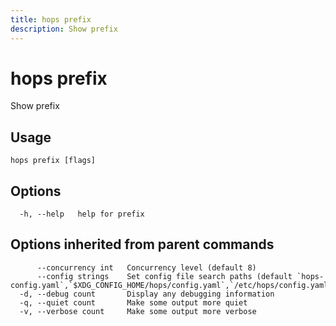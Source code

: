 ```yaml
---
title: hops prefix
description: Show prefix
---
```


<!--
This documentation is auto generated by a script.
Please do not edit this file directly.
-->

<!-- markdownlint-disable-next-line single-title -->
# hops prefix

Show prefix

## Usage

```plaintext
hops prefix [flags]
```

## Options

```plaintext
  -h, --help   help for prefix
```

## Options inherited from parent commands

```plaintext
      --concurrency int   Concurrency level (default 8)
      --config strings    Set config file search paths (default `hops-config.yaml`,`$XDG_CONFIG_HOME/hops/config.yaml`,`/etc/hops/config.yaml`)
  -d, --debug count       Display any debugging information
  -q, --quiet count       Make some output more quiet
  -v, --verbose count     Make some output more verbose
```
